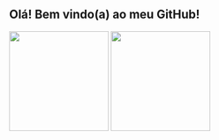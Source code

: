 ## Olá! Bem vindo(a) ao meu GitHub! 

<div>
  <img height="180em" src="https://github-readme-stats.vercel.app/api?username=alluisi&show_icons=true&theme=tokyonight&include_all_commits=true&count_private=true"/>
  <img height="180em" src="https://github-readme-stats.vercel.app/api/top-langs/?username=alluisi&layout=compact&langs_count=16&theme=tokyonight"/>
</div>

<!--
themes:
dark, radical, merko, gruvbox, tokyonight, onedark, cobalt, synthwave, highcontrast, dracula

**alluisi/alluisi** is a ✨ _special_ ✨ repository because its `README.md` (this file) appears on your GitHub profile.

Here are some ideas to get you started:

- 🔭 I’m currently working on ...
- 🌱 I’m currently learning ...
- 👯 I’m looking to collaborate on ...
- 🤔 I’m looking for help with ...
- 💬 Ask me about ...
- 📫 How to reach me: ...
- 😄 Pronouns: ...
- ⚡ Fun fact: ...
-->
